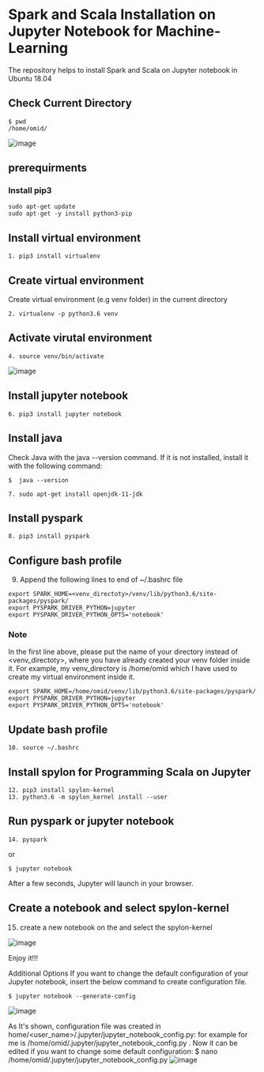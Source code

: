 # Spark and Scala Installation on Jupyter Notebook for Machine-Learning
The repository helps to install Spark and Scala on Jupyter notebook in Ubuntu 18.04

## Check Current Directory
```
$ pwd
/home/omid/
```
![image](https://user-images.githubusercontent.com/87664653/142626395-9be03569-5869-4db5-a6bf-33fcf83439c2.png)
## prerequirments  
### Install pip3
```
sudo apt-get update
sudo apt-get -y install python3-pip
```
## Install virtual environment
```
1. pip3 install virtualenv
```
## Create virtual environment 

Create virtual environment (e.g venv folder) in the current directory
```
2. virtualenv -p python3.6 venv
```
## Activate virutal environment
```
4. source venv/bin/activate
```
![image](https://user-images.githubusercontent.com/87664653/142626953-4565452b-434d-4f6c-8ecb-abf59f1d5ac3.png)

## Install jupyter notebook
```
6. pip3 install jupyter notebook
```
## Install java 
Check Java with the java --version command. If it is not installed, install it with the following command:
```
$  java --version
```
```
7. sudo apt-get install openjdk-11-jdk
```
## Install pyspark
```
8. pip3 install pyspark
```
## Configure bash profile
9. Append the following lines to end of ~/.bashrc file
```
export SPARK_HOME=<venv_directoty>/venv/lib/python3.6/site-packages/pyspark/
export PYSPARK_DRIVER_PYTHON=jupyter
export PYSPARK_DRIVER_PYTHON_OPTS='notebook'
```
### Note 
In the first line above, please put the name of your directory instead of <venv_directoty>, where you have already created your venv folder inside it. For example, my venv_directory is /home/omid which I have used to create my virtual environment inside it. 
```
export SPARK_HOME=/home/omid/venv/lib/python3.6/site-packages/pyspark/
export PYSPARK_DRIVER_PYTHON=jupyter
export PYSPARK_DRIVER_PYTHON_OPTS='notebook'
```
## Update bash profile
```
10. source ~/.bashrc
```
## Install spylon for Programming Scala on Jupyter 
```
12. pip3 install spylon-kernel
13. python3.6 -m spylon_kernel install --user
```
## Run pyspark or jupyter notebook
```
14. pyspark 

```
or 

```
$ jupyter notebook
```
After a few seconds, Jupyter will launch in your browser.
## Create a notebook and select spylon-kernel
15. create a new notebook on the and select the spylon-kernel

![image](https://user-images.githubusercontent.com/87664653/142623665-02eb4dc8-2847-4d9b-aad0-a2303020a4a5.png)

Enjoy it!!!

Additional Options
If you want to change the default configuration of your Jupyter notebook, insert the below command to create configuration file.
```
$ jupyter notebook --generate-config
```
![image](https://user-images.githubusercontent.com/87664653/142846219-567bc776-361d-4263-a242-b2f1d16bac87.png)

As It's shown, configuration file was created in home/<user_name>/.jupyter/jupyter_notebook_config.py: for example for me is /home/omid/.jupyter/jupyter_notebook_config.py . Now it can be edited if you want to change some default configuration:
$ nano /home/omid/.jupyter/jupyter_notebook_config.py
![image](https://user-images.githubusercontent.com/87664653/142846608-961d6aef-32fa-4eee-98e2-a05f61166bff.png)


